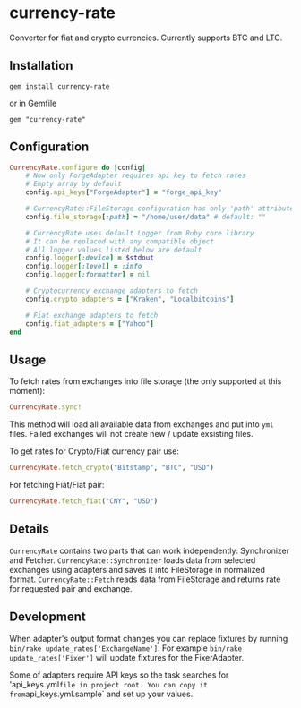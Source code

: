 currency-rate
=============

Converter for fiat and crypto currencies. Currently supports BTC and LTC.

Installation
------------

    gem install currency-rate

or in Gemfile

    gem "currency-rate"

Configuration
-------------
```ruby
CurrencyRate.configure do |config|
    # Now only ForgeAdapter requires api key to fetch rates
    # Empty array by default
    config.api_keys["ForgeAdapter"] = "forge_api_key"

    # CurrencyRate::FileStorage configuration has only 'path' attribute
    config.file_storage[:path] = "/home/user/data" # default: ""

    # CurrencyRate uses default Logger from Ruby core library
    # It can be replaced with any compatible object
    # All logger values listed below are default
    config.logger[:device] = $stdout
    config.logger[:level] = :info
    config.logger[:formatter] = nil

    # Cryptocurrency exchange adapters to fetch
    config.crypto_adapters = ["Kraken", "Localbitcoins"]

    # Fiat exchange adapters to fetch
    config.fiat_adapters = ["Yahoo"]
end
```

Usage
-----

To fetch rates from exchanges into file storage (the only supported at this moment):
```ruby
CurrencyRate.sync!
```
This method will load all available data from exchanges and put into `yml` files. Failed exchanges will not create new / update exsisting files.

To get rates for Crypto/Fiat currency pair use:
```ruby
CurrencyRate.fetch_crypto("Bitstamp", "BTC", "USD")
```

For fetching Fiat/Fiat pair:
```ruby
CurrencyRate.fetch_fiat("CNY", "USD")
```

Details
-------

`CurrencyRate` contains two parts that can work independently: Synchronizer and Fetcher.
`CurrencyRate::Synchronizer` loads data from selected exchanges using adapters and saves it into FileStorage in normalized format.
`CurrencyRate::Fetch` reads data from FileStorage and returns rate for requested pair and exchange.

Development
-----------
When adapter's output format changes you can replace fixtures by running `bin/rake update_rates['ExchangeName']`.
For example `bin/rake update_rates['Fixer']` will update fixtures for the FixerAdapter.

Some of adapters require API keys so the task searches for 'api_keys.yml` file in project root.
You can copy it from `api_keys.yml.sample` and set up your values.
